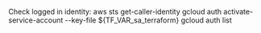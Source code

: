 Check logged in identity:
aws sts get-caller-identity
gcloud auth activate-service-account --key-file ${TF_VAR_sa_terraform}
gcloud auth list